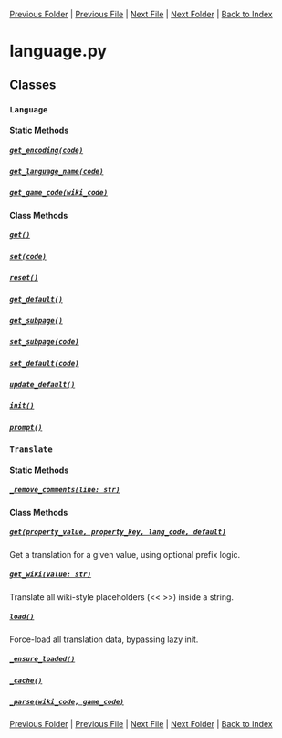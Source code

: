 [Previous Folder](../article_content/hotbar_slots_content.md) | [Previous File](file_loading.md) | [Next File](logger.md) | [Next Folder](../fluids/fluid_article.md) | [Back to Index](../../index.md)

# language.py

## Classes

### `Language`
#### Static Methods
##### [`get_encoding(code)`](https://github.com/Vaileasys/pz-wiki_parser/blob/main/scripts/core/language.py#L109)
##### [`get_language_name(code)`](https://github.com/Vaileasys/pz-wiki_parser/blob/main/scripts/core/language.py#L113)
##### [`get_game_code(wiki_code)`](https://github.com/Vaileasys/pz-wiki_parser/blob/main/scripts/core/language.py#L117)
#### Class Methods
##### [`get()`](https://github.com/Vaileasys/pz-wiki_parser/blob/main/scripts/core/language.py#L49)
##### [`set(code)`](https://github.com/Vaileasys/pz-wiki_parser/blob/main/scripts/core/language.py#L55)
##### [`reset()`](https://github.com/Vaileasys/pz-wiki_parser/blob/main/scripts/core/language.py#L60)
##### [`get_default()`](https://github.com/Vaileasys/pz-wiki_parser/blob/main/scripts/core/language.py#L66)
##### [`get_subpage()`](https://github.com/Vaileasys/pz-wiki_parser/blob/main/scripts/core/language.py#L72)
##### [`set_subpage(code)`](https://github.com/Vaileasys/pz-wiki_parser/blob/main/scripts/core/language.py#L78)
##### [`set_default(code)`](https://github.com/Vaileasys/pz-wiki_parser/blob/main/scripts/core/language.py#L83)
##### [`update_default()`](https://github.com/Vaileasys/pz-wiki_parser/blob/main/scripts/core/language.py#L87)
##### [`init()`](https://github.com/Vaileasys/pz-wiki_parser/blob/main/scripts/core/language.py#L92)
##### [`prompt()`](https://github.com/Vaileasys/pz-wiki_parser/blob/main/scripts/core/language.py#L100)

### `Translate`
#### Static Methods
##### [`_remove_comments(line: str)`](https://github.com/Vaileasys/pz-wiki_parser/blob/main/scripts/core/language.py#L264)
#### Class Methods
##### [`get(property_value, property_key, lang_code, default)`](https://github.com/Vaileasys/pz-wiki_parser/blob/main/scripts/core/language.py#L163)

Get a translation for a given value, using optional prefix logic.

##### [`get_wiki(value: str)`](https://github.com/Vaileasys/pz-wiki_parser/blob/main/scripts/core/language.py#L179)

Translate all wiki-style placeholders (<< >>) inside a string.

##### [`load()`](https://github.com/Vaileasys/pz-wiki_parser/blob/main/scripts/core/language.py#L188)

Force-load all translation data, bypassing lazy init.

##### [`_ensure_loaded()`](https://github.com/Vaileasys/pz-wiki_parser/blob/main/scripts/core/language.py#L198)
##### [`_cache()`](https://github.com/Vaileasys/pz-wiki_parser/blob/main/scripts/core/language.py#L203)
##### [`_parse(wiki_code, game_code)`](https://github.com/Vaileasys/pz-wiki_parser/blob/main/scripts/core/language.py#L220)


[Previous Folder](../article_content/hotbar_slots_content.md) | [Previous File](file_loading.md) | [Next File](logger.md) | [Next Folder](../fluids/fluid_article.md) | [Back to Index](../../index.md)
